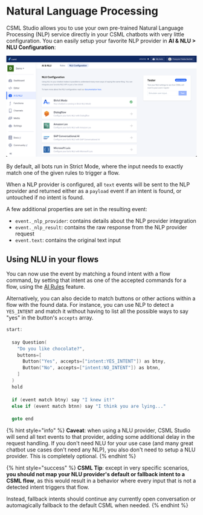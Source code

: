 # Natural Language Processing

CSML Studio allows you to use your own pre-trained Natural Language Processing \(NLP\) service directly in your CSML chatbots with very little configuration. You can easily setup your favorite NLP provider in **AI & NLU &gt; NLU Configuration**:

![](../../../.gitbook/assets/image%20%2879%29.png)

By default, all bots run in Strict Mode, where the input needs to exactly match one of the given rules to trigger a flow.

When a NLP provider is configured, all `text` events will be sent to the NLP provider and returned either as a `payload` event if an intent is found, or untouched if no intent is found.

A few additional properties are set in the resulting event:

* `event._nlp_provider`: contains details about the NLP provider integration
* `event._nlp_result`: contains the raw response from the NLP provider request
* `event.text`: contains the original text input

## Using NLU in your flows

You can now use the event by matching a found intent with a flow command, by setting that intent as one of the accepted commands for a flow, using the [AI Rules](../ai-rules.md) feature.

Alternatively, you can also decide to match buttons or other actions within a flow with the found data. For instance, you can use NLP to detect a `YES_INTENT`  and match it without having to list all the possible ways to say "yes" in the button's `accepts` array.

```cpp
start:

  say Question(
    "Do you like chocolate?",
    buttons=[
      Button("Yes", accepts=["intent:YES_INTENT"]) as btny,
      Button("No", accepts=["intent:NO_INTENT"]) as btnn,
    ]
  )
  hold
  
  if (event match btny) say "I knew it!"
  else if (event match btnn) say "I think you are lying..."
  
  goto end
```

{% hint style="info" %}
**Caveat**: when using a NLU provider, CSML Studio will send all text events to that provider, adding some additional delay in the request handling. If you don't need NLU for your use case \(and many great chatbot use cases don't need any NLP\), you also don't need to setup a NLU provider. This is completely optional.
{% endhint %}

{% hint style="success" %}
**CSML Tip**: except in very specific scenarios, **you should not map your NLU provider's default or fallback intent to a CSML flow**, as this would result in a behavior where every input that is not a detected intent triggers that flow.   
  
Instead, fallback intents should continue any currently open conversation or automagically fallback to the default CSML when needed.
{% endhint %}

